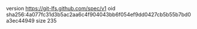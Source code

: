 version https://git-lfs.github.com/spec/v1
oid sha256:4a077fc31d3b5ac2aa6c4f904043bb6f054ef9dd0427cb5b55b7bd0a3ec44949
size 235
